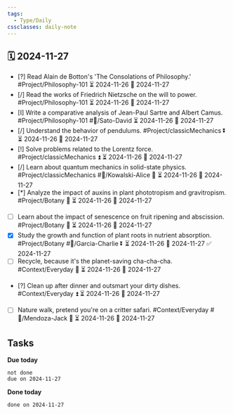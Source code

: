 ```yaml
---
tags:
  - Type/Daily
cssclasses: daily-note
---
```


## 🗓️ 2024-11-27

- [?] Read Alain de Botton's 'The Consolations of Philosophy.' #Project/Philosophy-101 ⏳ 2024-11-26 📅 2024-11-27
- [/] Read the works of Friedrich Nietzsche on the will to power. #Project/Philosophy-101 ⏳ 2024-11-26 📅 2024-11-27
- [I] Write a comparative analysis of Jean-Paul Sartre and Albert Camus. #Project/Philosophy-101 #👤/Sato-David ⏳ 2024-11-26 📅 2024-11-27
- [/] Understand the behavior of pendulums. #Project/classicMechanics ⏬ ⏳ 2024-11-26 📅 2024-11-27
- [!] Solve problems related to the Lorentz force. #Project/classicMechanics ⏫ ⏳ 2024-11-26 📅 2024-11-27
- [/] Learn about quantum mechanics in solid-state physics. #Project/classicMechanics #👤/Kowalski-Alice 🔺 ⏳ 2024-11-26 📅 2024-11-27
- [*] Analyze the impact of auxins in plant phototropism and gravitropism. #Project/Botany 🔺 ⏳ 2024-11-26 📅 2024-11-27
- [ ] Learn about the impact of senescence on fruit ripening and abscission. #Project/Botany 🔼 ⏳ 2024-11-26 📅 2024-11-27
- [x] Study the growth and function of plant roots in nutrient absorption. #Project/Botany #👤/Garcia-Charlie ⏬ ⏳ 2024-11-26 📅 2024-11-27 ✅ 2024-11-27
- [ ] Recycle, because it's the planet-saving cha-cha-cha. #Context/Everyday 🔽 ⏳ 2024-11-26 📅 2024-11-27
- [?] Clean up after dinner and outsmart your dirty dishes. #Context/Everyday ⏫ ⏳ 2024-11-26 📅 2024-11-27
- [ ] Nature walk, pretend you're on a critter safari. #Context/Everyday #👤/Mendoza-Jack 🔽 ⏳ 2024-11-26 📅 2024-11-27

## Tasks

**Due today**

```tasks
not done
due on 2024-11-27
```

**Done today**

```tasks
done on 2024-11-27
```
            